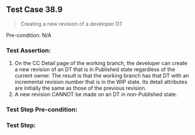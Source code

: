 ## Test Case 38.9

> Creating a new revision of a developer DT

Pre-condition: N/A



### Test Assertion:

1. On the CC Detail page of the working branch, the developer can create a new revision of an DT that is in Published state regardless of the current owner. The result is that the working branch has that DT with an incremental revision number that is in the WIP state.  Its detail attributes are initially the same as those of the previous revision.
2. A new revision CANNOT be made on an DT in non-Published state.

### Test Step Pre-condition:



### Test Step: